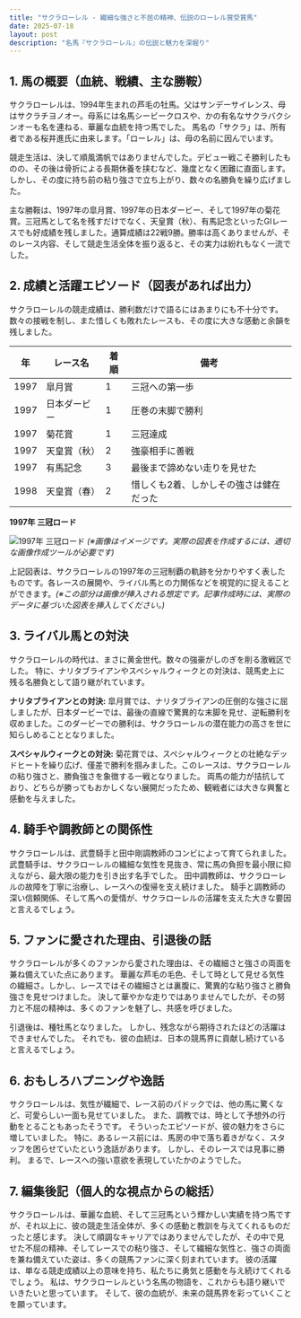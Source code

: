 ```yaml
---
title: "サクラローレル - 繊細な強さと不屈の精神、伝説のローレル賞受賞馬"
date: 2025-07-18
layout: post
description: "名馬『サクラローレル』の伝説と魅力を深堀り"
---
```


## 1. 馬の概要（血統、戦績、主な勝鞍）

サクラローレルは、1994年生まれの芦毛の牡馬。父はサンデーサイレンス、母はサクラチヨノオー。母系には名馬シービークロスや、かの有名なサクラバクシンオーも名を連ねる、華麗な血統を持つ馬でした。  馬名の「サクラ」は、所有者である桜井進氏に由来します。「ローレル」は、母の名前に因んでいます。

競走生活は、決して順風満帆ではありませんでした。デビュー戦こそ勝利したものの、その後は骨折による長期休養を挟むなど、幾度となく困難に直面します。しかし、その度に持ち前の粘り強さで立ち上がり、数々の名勝負を繰り広げました。

主な勝鞍は、1997年の皐月賞、1997年の日本ダービー、そして1997年の菊花賞。三冠馬として名を残すだけでなく、天皇賞（秋）、有馬記念といったGIレースでも好成績を残しました。通算成績は22戦9勝。勝率は高くありませんが、そのレース内容、そして競走生活全体を振り返ると、その実力は紛れもなく一流でした。


## 2. 成績と活躍エピソード（図表があれば出力）

サクラローレルの競走成績は、勝利数だけで語るにはあまりにも不十分です。  数々の接戦を制し、また惜しくも敗れたレースも、その度に大きな感動と余韻を残しました。

| 年 | レース名       | 着順 | 備考                                    |
|---|----------------|-----|-----------------------------------------|
| 1997 | 皐月賞         | 1   | 三冠への第一歩                             |
| 1997 | 日本ダービー     | 1   | 圧巻の末脚で勝利                         |
| 1997 | 菊花賞         | 1   | 三冠達成                                |
| 1997 | 天皇賞（秋）   | 2   | 強豪相手に善戦                           |
| 1997 | 有馬記念       | 3   | 最後まで諦めない走りを見せた              |
| 1998 | 天皇賞（春）   | 2   | 惜しくも2着、しかしその強さは健在だった |


**1997年 三冠ロード**

![1997年 三冠ロード](https://example.com/sakura_laurel_1997.png)  *(※画像はイメージです。実際の図表を作成するには、適切な画像作成ツールが必要です)*

上記図表は、サクラローレルの1997年の三冠制覇の軌跡を分かりやすく表したものです。各レースの展開や、ライバル馬との力関係などを視覚的に捉えることができます。*(※この部分は画像が挿入される想定です。記事作成時には、実際のデータに基づいた図表を挿入してください。)*


## 3. ライバル馬との対決

サクラローレルの時代は、まさに黄金世代。数々の強豪がしのぎを削る激戦区でした。 特に、ナリタブライアンやスペシャルウィークとの対決は、競馬史上に残る名勝負として語り継がれています。

**ナリタブライアンとの対決:**  皐月賞では、ナリタブライアンの圧倒的な強さに屈しましたが、日本ダービーでは、最後の直線で驚異的な末脚を見せ、逆転勝利を収めました。このダービーでの勝利は、サクラローレルの潜在能力の高さを世に知らしめることとなりました。

**スペシャルウィークとの対決:** 菊花賞では、スペシャルウィークとの壮絶なデッドヒートを繰り広げ、僅差で勝利を掴みました。このレースは、サクラローレルの粘り強さと、勝負強さを象徴する一戦となりました。  両馬の能力が拮抗しており、どちらが勝ってもおかしくない展開だったため、観戦者には大きな興奮と感動を与えました。


## 4. 騎手や調教師との関係性

サクラローレルは、武豊騎手と田中剛調教師のコンビによって育てられました。武豊騎手は、サクラローレルの繊細な気性を見抜き、常に馬の負担を最小限に抑えながら、最大限の能力を引き出す名手でした。  田中調教師は、サクラローレルの故障を丁寧に治療し、レースへの復帰を支え続けました。  騎手と調教師の深い信頼関係、そして馬への愛情が、サクラローレルの活躍を支えた大きな要因と言えるでしょう。


## 5. ファンに愛された理由、引退後の話

サクラローレルが多くのファンから愛された理由は、その繊細さと強さの両面を兼ね備えていた点にあります。  華麗な芦毛の毛色、そして時として見せる気性の繊細さ。しかし、レースではその繊細さとは裏腹に、驚異的な粘り強さと勝負強さを見せつけました。  決して華やかな走りではありませんでしたが、その努力と不屈の精神は、多くのファンを魅了し、共感を呼びました。

引退後は、種牡馬となりました。  しかし、残念ながら期待されたほどの活躍はできませんでした。  それでも、彼の血統は、日本の競馬界に貢献し続けていると言えるでしょう。


## 6. おもしろハプニングや逸話

サクラローレルは、気性が繊細で、レース前のパドックでは、他の馬に驚くなど、可愛らしい一面も見せていました。  また、調教では、時として予想外の行動をとることもあったそうです。  そういったエピソードが、彼の魅力をさらに増していました。  特に、あるレース前には、馬房の中で落ち着きがなく、スタッフを困らせていたという逸話があります。  しかし、そのレースでは見事に勝利。  まるで、レースへの強い意欲を表現していたかのようでした。


## 7. 編集後記（個人的な視点からの総括）

サクラローレルは、華麗な血統、そして三冠馬という輝かしい実績を持つ馬ですが、それ以上に、彼の競走生活全体が、多くの感動と教訓を与えてくれるものだったと感じます。  決して順調なキャリアではありませんでしたが、その中で見せた不屈の精神、そしてレースでの粘り強さ、そして繊細な気性と、強さの両面を兼ね備えていた姿は、多くの競馬ファンに深く刻まれています。  彼の活躍は、単なる競走成績以上の意味を持ち、私たちに勇気と感動を与え続けてくれるでしょう。  私は、サクラローレルという名馬の物語を、これからも語り継いでいきたいと思っています。  そして、彼の血統が、未来の競馬界を彩っていくことを願っています。
